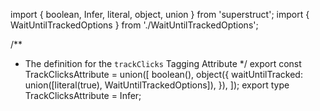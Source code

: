 import { boolean, Infer, literal, object, union } from 'superstruct';
import { WaitUntilTrackedOptions } from './WaitUntilTrackedOptions';

/**
 * The definition for the `trackClicks` Tagging Attribute
 */
export const TrackClicksAttribute = union([
  boolean(),
  object({
    waitUntilTracked: union([literal(true), WaitUntilTrackedOptions]),
  }),
]);
export type TrackClicksAttribute = Infer<typeof TrackClicksAttribute>;
